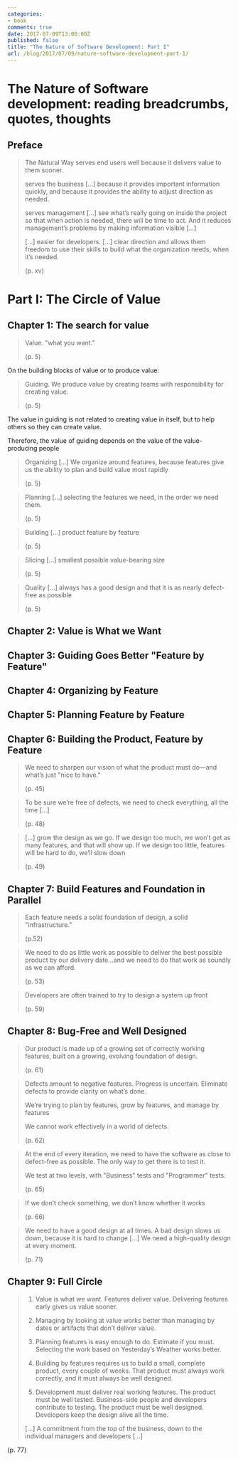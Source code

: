 ```yaml
---
categories:
- book
comments: true
date: 2017-07-09T13:00:00Z
published: false
title: "The Nature of Software Development: Part I"
url: /blog/2017/07/09/nature-software-development-part-1/
---
```


# The Nature of Software development: reading breadcrumbs, quotes, thoughts

## Preface

> The Natural Way serves end users well because it delivers value to them sooner.
>
> serves the business [...] because it provides important information quickly, and because it provides the ability to adjust direction as needed.
>
> serves management [...] see what’s really going on inside the project so that when action is needed, there will be time to act. And it reduces management’s problems by making information visible [...]
>
> [...] easier for developers. [...] clear direction and allows them freedom to use their skills to build what the organization needs, when it’s needed.
>
> (p. xv)


# Part I: The Circle of Value

## Chapter 1: The search for value

> Value.  "what you want."
>
> (p. 5)

On the building blocks of value or to produce value:

> Guiding. We produce value by creating teams with responsibility for creating value.
>
> (p. 5)

The value in guiding is not related to creating value in itself, but to help others so they can create value.

Therefore, the value of guiding depends on the value of the value-producing people

> Organizing [...] We organize around features, because features give us the ability to plan and build value most rapidly
>
> (p. 5)

> Planning [...] selecting the features we need, in the order we need them.
>
> (p. 5)

> Building [...] product feature by feature
>
> (p. 5)

> Slicing [...] smallest possible value-bearing size
>
> (p. 5)

> Quality [...] always has a good design and that it is as nearly defect-free as possible
>
> (p. 5)

## Chapter 2: Value is What we Want
## Chapter 3: Guiding Goes Better "Feature by Feature"
## Chapter 4: Organizing by Feature
## Chapter 5: Planning Feature by Feature
## Chapter 6: Building the Product, Feature by Feature

>We need to sharpen our vision of what the product must do—and what’s just "nice to have."
>
>(p. 45)

> To be sure we’re free of defects, we need to check everything, all the time [...] 
>
>(p. 48)

>[...] grow the design as we go. If we design too much, we won’t get as many features, and that will show up. If we design too little, features will be hard to do, we’ll slow down
>
>(p. 49)

## Chapter 7: Build Features and Foundation in Parallel

>Each feature needs a solid foundation of design, a solid "infrastructure."
>
>(p.52)

>We need to do as little work as possible to deliver the best possible product by our delivery date...and we need to do that work as soundly as we can afford.
>
>(p. 53)

>Developers are often trained to try to design a system up front
>
>(p. 59)

## Chapter 8: Bug-Free and Well Designed

> Our product is made up of a growing set of correctly working features, built on a growing, evolving foundation of design.
>
> (p. 61)

> Defects amount to negative features. Progress is uncertain. Eliminate defects to provide clarity on what’s done.
>
>We’re trying to plan by features, grow by features, and manage by features
>
> We cannot work effectively in a world of defects.
>
>(p. 62)

> At the end of every iteration, we need to have the software as close to defect-free as possible. The only way to get there is to test it.
>
> We test at two levels, with "Business" tests and "Programmer" tests.
>
>(p. 65)

>If we don’t check something, we don’t know whether it works
>
>(p. 66)

> We need to have a good design at all times. A bad design slows us down, because it is hard to change [...] We need a high-quality design at every moment.
>
>(p. 71)

## Chapter 9: Full Circle

> 1. Value is what we want. Features deliver value. Delivering features early gives us value sooner.
> 2. Managing by looking at value works better than managing by dates or artifacts that don’t deliver value.
>
> 3. Planning features is easy enough to do. Estimate if you must. Selecting the work based on Yesterday’s Weather works better.
>
> 4. Building by features requires us to build a small, complete product, every couple of weeks. That product must always work correctly, and it must always be well designed.
>
> 5. Development must deliver real working features. The product must be well tested. Business-side people and developers contribute to testing. The product must be well designed. Developers keep the design alive all the time.
>
>[...] A commitment from the top of the business, down to the individual managers and developers [...]
>
(p. 77)


